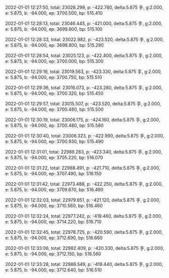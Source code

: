 2022-01-01 12:27:50, total: 23028.299, p: -422.780, delta:5.875 手, g:2.000, e: 5.875, b: -94.000, ep: 3700.500, bp: 515.410

2022-01-01 12:28:13, total: 23046.445, p: -421.000, delta:5.875 手, g:2.000, e: 5.875, b: -94.000, ep: 3699.800, bp: 515.100

2022-01-01 12:28:33, total: 23022.982, p: -423.520, delta:5.875 手, g:2.000, e: 5.875, b: -94.000, ep: 3698.800, bp: 515.290

2022-01-01 12:28:54, total: 23025.123, p: -422.400, delta:5.875 手, g:2.000, e: 5.875, b: -94.000, ep: 3700.000, bp: 515.300

2022-01-01 12:29:16, total: 23019.563, p: -423.330, delta:5.875 手, g:2.000, e: 5.875, b: -94.000, ep: 3700.750, bp: 515.510

2022-01-01 12:29:36, total: 23016.073, p: -423.280, delta:5.875 手, g:2.000, e: 5.875, b: -94.000, ep: 3700.320, bp: 515.450

2022-01-01 12:29:57, total: 23015.507, p: -423.520, delta:5.875 手, g:2.000, e: 5.875, b: -94.000, ep: 3700.480, bp: 515.500

2022-01-01 12:30:19, total: 23006.175, p: -424.160, delta:5.875 手, g:2.000, e: 5.875, b: -94.000, ep: 3700.480, bp: 515.580

2022-01-01 12:30:40, total: 23006.323, p: -422.990, delta:5.875 手, g:2.000, e: 5.875, b: -94.000, ep: 3700.930, bp: 515.490

2022-01-01 12:31:01, total: 22989.283, p: -423.340, delta:5.875 手, g:2.000, e: 5.875, b: -94.000, ep: 3705.220, bp: 516.070

2022-01-01 12:31:22, total: 22988.491, p: -421.710, delta:5.875 手, g:2.000, e: 5.875, b: -94.000, ep: 3707.490, bp: 516.150

2022-01-01 12:31:42, total: 22973.488, p: -422.250, delta:5.875 手, g:2.000, e: 5.875, b: -94.000, ep: 3709.670, bp: 516.490

2022-01-01 12:32:03, total: 22979.651, p: -421.120, delta:5.875 手, g:2.000, e: 5.875, b: -94.000, ep: 3710.560, bp: 516.460

2022-01-01 12:32:24, total: 22977.242, p: -419.460, delta:5.875 手, g:2.000, e: 5.875, b: -94.000, ep: 3714.220, bp: 516.710

2022-01-01 12:32:45, total: 22978.725, p: -420.590, delta:5.875 手, g:2.000, e: 5.875, b: -94.000, ep: 3712.690, bp: 516.660

2022-01-01 12:33:06, total: 22982.409, p: -420.330, delta:5.875 手, g:2.000, e: 5.875, b: -94.000, ep: 3712.150, bp: 516.560

2022-01-01 12:33:28, total: 22986.549, p: -419.440, delta:5.875 手, g:2.000, e: 5.875, b: -94.000, ep: 3712.640, bp: 516.510